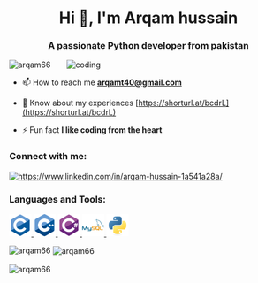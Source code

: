 <h1 align="center">Hi 👋, I'm Arqam hussain</h1>
<h3 align="center">A passionate Python developer from pakistan</h3>

<img align="right" alt="coding" width="400" src="https://user-images.githubusercontent.com/55389276/140866485-8fb1c876-9a8f-4d6a-98dc-08c4981eaf70.gif">

<p align="left"> <img src="https://komarev.com/ghpvc/?username=arqam66&label=Profile%20views&color=0e75b6&style=flat" alt="arqam66" /> </p>

- 📫 How to reach me **arqamt40@gmail.com**

- 📄 Know about my experiences [https://shorturl.at/bcdrL](https://shorturl.at/bcdrL)

- ⚡ Fun fact **I like coding from the heart**

<h3 align="left">Connect with me:</h3>
<p align="left">
<a href="https://linkedin.com/in/https://www.linkedin.com/in/arqam-hussain-1a541a28a/" target="blank"><img align="center" src="https://raw.githubusercontent.com/rahuldkjain/github-profile-readme-generator/master/src/images/icons/Social/linked-in-alt.svg" alt="https://www.linkedin.com/in/arqam-hussain-1a541a28a/" height="30" width="40" /></a>
</p>

<h3 align="left">Languages and Tools:</h3>
<p align="left"> <a href="https://www.cprogramming.com/" target="_blank" rel="noreferrer"> <img src="https://raw.githubusercontent.com/devicons/devicon/master/icons/c/c-original.svg" alt="c" width="40" height="40"/> </a> <a href="https://www.w3schools.com/cpp/" target="_blank" rel="noreferrer"> <img src="https://raw.githubusercontent.com/devicons/devicon/master/icons/cplusplus/cplusplus-original.svg" alt="cplusplus" width="40" height="40"/> </a> <a href="https://www.w3schools.com/cs/" target="_blank" rel="noreferrer"> <img src="https://raw.githubusercontent.com/devicons/devicon/master/icons/csharp/csharp-original.svg" alt="csharp" width="40" height="40"/> </a> <a href="https://www.mysql.com/" target="_blank" rel="noreferrer"> <img src="https://raw.githubusercontent.com/devicons/devicon/master/icons/mysql/mysql-original-wordmark.svg" alt="mysql" width="40" height="40"/> </a> <a href="https://www.python.org" target="_blank" rel="noreferrer"> <img src="https://raw.githubusercontent.com/devicons/devicon/master/icons/python/python-original.svg" alt="python" width="40" height="40"/> </a> </p>

<p><img align="left" src="https://github-readme-stats.vercel.app/api/top-langs?username=arqam66&show_icons=true&locale=en&layout=compact" alt="arqam66" /></p>

<p>&nbsp;<img align="center" src="https://github-readme-stats.vercel.app/api?username=arqam66&show_icons=true&locale=en" alt="arqam66" /></p>

<p><img align="center" src="https://github-readme-streak-stats.herokuapp.com/?user=arqam66&" alt="arqam66" /></p>
